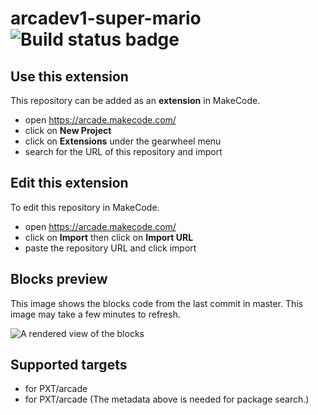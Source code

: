 # arcadev1-super-mario ![Build status badge](https://github.com/stefanspt/arcadev1-super-mario/workflows/MakeCode/badge.svg)



## Use this extension

This repository can be added as an **extension** in MakeCode.

* open https://arcade.makecode.com/
* click on **New Project**
* click on **Extensions** under the gearwheel menu
* search for the URL of this repository and import

## Edit this extension

To edit this repository in MakeCode.

* open https://arcade.makecode.com/
* click on **Import** then click on **Import URL**
* paste the repository URL and click import

## Blocks preview

This image shows the blocks code from the last commit in master.
This image may take a few minutes to refresh.

![A rendered view of the blocks](https://github.com/stefanspt/arcadev1-super-mario/raw/master/.makecode/blocks.png)

## Supported targets

* for PXT/arcade
* for PXT/arcade
(The metadata above is needed for package search.)

